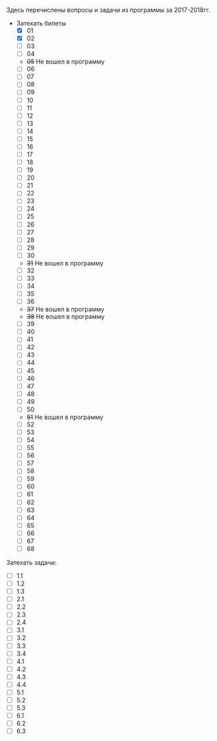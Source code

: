 Здесь перечислены вопросы и задачи из программы за 2017-2018гг.
* Затехать билеты
  - [x] 01
  - [x] 02
  - [ ] 03
  - [ ] 04
  - ~~05~~ Не вошел в программу
  - [ ] 06
  - [ ] 07
  - [ ] 08
  - [ ] 09
  - [ ] 10
  - [ ] 11
  - [ ] 12
  - [ ] 13
  - [ ] 14
  - [ ] 15
  - [ ] 16
  - [ ] 17
  - [ ] 18
  - [ ] 19
  - [ ] 20
  - [ ] 21
  - [ ] 22
  - [ ] 23
  - [ ] 24
  - [ ] 25
  - [ ] 26
  - [ ] 27
  - [ ] 28
  - [ ] 29
  - [ ] 30
  - ~~31~~ Не вошел в программу
  - [ ] 32
  - [ ] 33
  - [ ] 34
  - [ ] 35
  - [ ] 36
  - ~~37~~ Не вошел в программу
  - ~~38~~ Не вошел в программу
  - [ ] 39
  - [ ] 40
  - [ ] 41
  - [ ] 42
  - [ ] 43
  - [ ] 44
  - [ ] 45
  - [ ] 46
  - [ ] 47
  - [ ] 48
  - [ ] 49
  - [ ] 50
  - ~~51~~ Не вошел в программу
  - [ ] 52
  - [ ] 53
  - [ ] 54
  - [ ] 55
  - [ ] 56
  - [ ] 57
  - [ ] 58
  - [ ] 59
  - [ ] 60
  - [ ] 61
  - [ ] 62
  - [ ] 63
  - [ ] 64
  - [ ] 65
  - [ ] 66
  - [ ] 67
  - [ ] 68

Затехать задачи:
- [ ] 1.1
- [ ] 1.2
- [ ] 1.3
- [ ] 2.1
- [ ] 2.2
- [ ] 2.3
- [ ] 2.4
- [ ] 3.1
- [ ] 3.2
- [ ] 3.3
- [ ] 3.4
- [ ] 4.1
- [ ] 4.2
- [ ] 4.3
- [ ] 4.4
- [ ] 5.1
- [ ] 5.2
- [ ] 5.3
- [ ] 6.1
- [ ] 6.2
- [ ] 6.3

